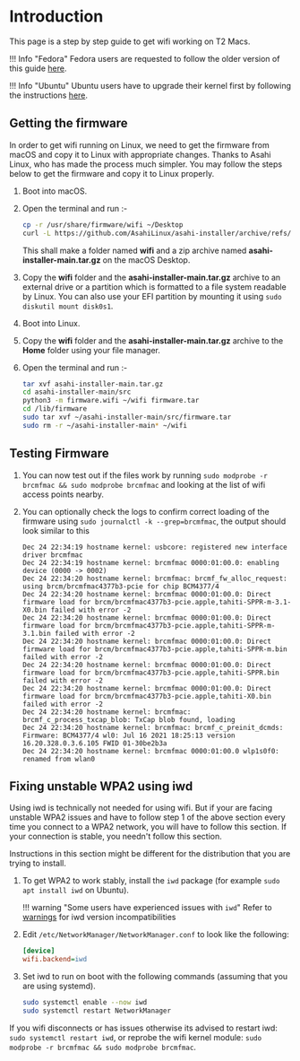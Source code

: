 # Introduction

This page is a step by step guide to get wifi working on T2 Macs.

!!! Info "Fedora"
    Fedora users are requested to follow the older version of this guide [here](https://github.com/t2linux/wiki/blob/a4b46a7cfbe7efcbb6a0b6111e22172b0f5c4a77/docs/guides/wifi.md).

!!! Info "Ubuntu"
    Ubuntu users have to upgrade their kernel first by following the instructions [here](https://github.com/AdityaGarg8/T2-Ubuntu-Kernel#pre-installation-steps).

## Getting the firmware

In order to get wifi running on Linux, we need to get the firmware from macOS and copy it to Linux with appropriate changes. Thanks to Asahi Linux, who has made the process much simpler. You may follow the steps below to get the firmware and copy it to Linux properly.

1. Boot into macOS.

2. Open the terminal and run :-

   ```sh
   cp -r /usr/share/firmware/wifi ~/Desktop
   curl -L https://github.com/AsahiLinux/asahi-installer/archive/refs/heads/main.tar.gz > ~/Desktop/asahi-installer-main.tar.gz
   ```

   This shall make a folder named **wifi** and a zip archive named **asahi-installer-main.tar.gz** on the macOS Desktop.

3. Copy the **wifi** folder and the **asahi-installer-main.tar.gz** archive to an external drive or a partition which is formatted to a file system readable by Linux. You can also use your EFI partition by mounting it using `sudo diskutil mount disk0s1`.

4. Boot into Linux.

5. Copy the **wifi** folder and the **asahi-installer-main.tar.gz** archive to the **Home** folder using your file manager.

6. Open the terminal and run :-

   ```sh
   tar xvf asahi-installer-main.tar.gz
   cd asahi-installer-main/src
   python3 -m firmware.wifi ~/wifi firmware.tar
   cd /lib/firmware
   sudo tar xvf ~/asahi-installer-main/src/firmware.tar
   sudo rm -r ~/asahi-installer-main* ~/wifi
   ```

## Testing Firmware

1. You can now test out if the files work by running `sudo modprobe -r brcmfmac && sudo modprobe brcmfmac` and looking at the list of wifi access points nearby.

2. You can optionally check the logs to confirm correct loading of the firmware using `sudo journalctl -k --grep=brcmfmac`, the output should look similar to this

    ```log
    Dec 24 22:34:19 hostname kernel: usbcore: registered new interface driver brcmfmac
    Dec 24 22:34:19 hostname kernel: brcmfmac 0000:01:00.0: enabling device (0000 -> 0002)
    Dec 24 22:34:20 hostname kernel: brcmfmac: brcmf_fw_alloc_request: using brcm/brcmfmac4377b3-pcie for chip BCM4377/4
    Dec 24 22:34:20 hostname kernel: brcmfmac 0000:01:00.0: Direct firmware load for brcm/brcmfmac4377b3-pcie.apple,tahiti-SPPR-m-3.1-X0.bin failed with error -2
    Dec 24 22:34:20 hostname kernel: brcmfmac 0000:01:00.0: Direct firmware load for brcm/brcmfmac4377b3-pcie.apple,tahiti-SPPR-m-3.1.bin failed with error -2
    Dec 24 22:34:20 hostname kernel: brcmfmac 0000:01:00.0: Direct firmware load for brcm/brcmfmac4377b3-pcie.apple,tahiti-SPPR-m.bin failed with error -2
    Dec 24 22:34:20 hostname kernel: brcmfmac 0000:01:00.0: Direct firmware load for brcm/brcmfmac4377b3-pcie.apple,tahiti-SPPR.bin failed with error -2
    Dec 24 22:34:20 hostname kernel: brcmfmac 0000:01:00.0: Direct firmware load for brcm/brcmfmac4377b3-pcie.apple,tahiti-X0.bin failed with error -2
    Dec 24 22:34:20 hostname kernel: brcmfmac: brcmf_c_process_txcap_blob: TxCap blob found, loading
    Dec 24 22:34:20 hostname kernel: brcmfmac: brcmf_c_preinit_dcmds: Firmware: BCM4377/4 wl0: Jul 16 2021 18:25:13 version 16.20.328.0.3.6.105 FWID 01-30be2b3a
    Dec 24 22:34:20 hostname kernel: brcmfmac 0000:01:00.0 wlp1s0f0: renamed from wlan0
    ```

## Fixing unstable WPA2 using iwd

Using iwd is technically not needed for using wifi. But if your are facing unstable WPA2 issues and have to follow step 1 of the above section every time you connect to a WPA2 network, you will have to follow this section. If your connection is stable, you needn't follow this section.

Instructions in this section might be different for the distribution that you are trying to install.

1. To get WPA2 to work stably, install the `iwd` package (for example `sudo apt install iwd` on Ubuntu).

    !!! warning "Some users have experienced issues with `iwd`"
        Refer to [warnings](https://wiki.t2linux.org/#warnings) for iwd version incompatibilities

2. Edit `/etc/NetworkManager/NetworkManager.conf` to look like the following:

    ```ini
    [device]
    wifi.backend=iwd
    ```

3. Set iwd to run on boot with the following commands (assuming that you are using systemd).

    ```sh
    sudo systemctl enable --now iwd
    sudo systemctl restart NetworkManager
    ```

If you wifi disconnects or has issues otherwise its advised to restart iwd: `sudo systemctl restart iwd`, or reprobe the wifi kernel module: `sudo modprobe -r brcmfmac && sudo modprobe brcmfmac`.
